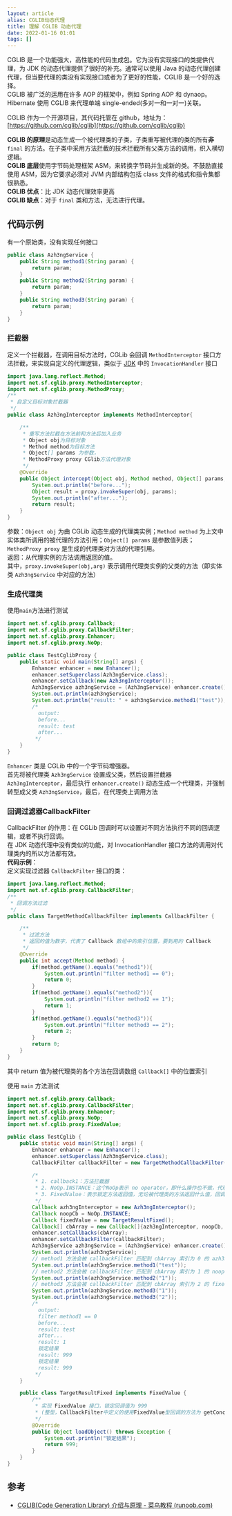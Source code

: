 ```yaml
---
layout: article  
alias: CGLIB动态代理
title: 理解 CGLIB 动态代理
date: 2022-01-16 01:01
tags: []
---
```


CGLIB 是一个功能强大，高性能的代码生成包。它为没有实现接口的类提供代理，为 JDK 的动态代理提供了很好的补充。通常可以使用 Java 的动态代理创建代理，但当要代理的类没有实现接口或者为了更好的性能，CGLIB 是一个好的选择。  
CGLIB 被广泛的运用在许多 AOP 的框架中，例如 Spring AOP 和 dynaop。Hibernate 使用 CGLIB 来代理单端 single-ended(多对一和一对一)关联。  

CGLIB 作为一个开源项目，其代码托管在 github，地址为：[https://github.com/cglib/cglib](https://github.com/cglib/cglib)  

**CGLIB 的原理**是动态生成一个被代理类的子类，子类重写被代理的类的所有**非** `final` 的方法。在子类中采用方法拦截的技术拦截所有父类方法的调用，织入横切逻辑。  
**CGLIB 底层**使用字节码处理框架 ASM，来转换字节码并生成新的类。不鼓励直接使用 ASM，因为它要求必须对 JVM 内部结构包括 class 文件的格式和指令集都很熟悉。  
**CGLIB 优点**：比 JDK 动态代理效率更高  
**CGLIB 缺点**：对于 `final` 类和方法，无法进行代理。  

## 代码示例
有一个原始类，没有实现任何接口
```java
public class Azh3ngService {
    public String method1(String param) {
        return param;
    }
    public String method2(String param) {
        return param;
    }
    public String method3(String param) {
        return param;
    }
}
```

### 拦截器
定义一个拦截器，在调用目标方法时，CGLib 会回调 `MethodInterceptor` 接口方法拦截，来实现自定义的代理逻辑，类似于 [JDK](https://azh3ng.com/2022/01/16/JDK-Proxy.html) 中的 `InvocationHandler` 接口
```java
import java.lang.reflect.Method;
import net.sf.cglib.proxy.MethodInterceptor;
import net.sf.cglib.proxy.MethodProxy;
/**
 * 自定义目标对象拦截器
 */
public class Azh3ngInterceptor implements MethodInterceptor{

    /**
     * 重写方法拦截在方法前和方法后加入业务
     * Object obj为目标对象
     * Method method为目标方法
     * Object[] params 为参数，
     * MethodProxy proxy CGlib方法代理对象
     */
    @Override
    public Object intercept(Object obj, Method method, Object[] params, MethodProxy proxy) throws Throwable {
        System.out.println("before...");
        Object result = proxy.invokeSuper(obj, params);
        System.out.println("after...");
        return result;
    }
}
```
参数：`Object obj` 为由 CGLib 动态生成的代理类实例；`Method method` 为上文中实体类所调用的被代理的方法引用；`Object[] params` 是参数值列表；`MethodProxy proxy` 是生成的代理类对方法的代理引用。  
返回：从代理实例的方法调用返回的值。  
其中，`proxy.invokeSuper(obj,arg)` 表示调用代理类实例的父类的方法（即实体类 `Azh3ngService` 中对应的方法）

### 生成代理类
使用`main`方法进行测试
```java
import net.sf.cglib.proxy.Callback;
import net.sf.cglib.proxy.CallbackFilter;
import net.sf.cglib.proxy.Enhancer;
import net.sf.cglib.proxy.NoOp;

public class TestCglibProxy {
    public static void main(String[] args) {
        Enhancer enhancer = new Enhancer();
        enhancer.setSuperclass(Azh3ngService.class);
        enhancer.setCallback(new Azh3ngInterceptor());
        Azh3ngService azh3ngService = (Azh3ngService) enhancer.create();
        System.out.println(azh3ngService);
        System.out.println("result: " + azh3ngService.method1("test"));
        /*
          output:
          before...
          result: test
          after...
         */
    }
}
```
`Enhancer` 类是 CGLib 中的一个字节码增强器。  
首先将被代理类 `Azh3ngService` 设置成父类，然后设置拦截器 `Azh3ngInterceptor`，最后执行 `enhancer.create()` 动态生成一个代理类，并强制转型成父类 `Azh3ngService`，最后，在代理类上调用方法

### 回调过滤器CallbackFilter
CallbackFilter 的作用：在 CGLib 回调时可以设置对不同方法执行不同的回调逻辑，或者不执行回调。  
在 JDK 动态代理中没有类似的功能，对 InvocationHandler 接口方法的调用对代理类内的所以方法都有效。  
**代码示例**：  
定义实现过滤器 `CallbackFilter` 接口的类：  
```java
import java.lang.reflect.Method;
import net.sf.cglib.proxy.CallbackFilter;
/**
 * 回调方法过滤
 */
public class TargetMethodCallbackFilter implements CallbackFilter {

    /**
     * 过滤方法
     * 返回的值为数字，代表了 Callback 数组中的索引位置，要到用的 Callback
     */
    @Override
    public int accept(Method method) {
        if(method.getName().equals("method1")){
            System.out.println("filter method1 == 0");
            return 0;
        }
        if(method.getName().equals("method2")){
            System.out.println("filter method2 == 1");
            return 1;
        }
        if(method.getName().equals("method3")){
            System.out.println("filter method3 == 2");
            return 2;
        }
        return 0;
    }
}
```
其中 return 值为被代理类的各个方法在回调数组 `Callback[]` 中的位置索引

使用 `main` 方法测试  
```java
import net.sf.cglib.proxy.Callback;
import net.sf.cglib.proxy.CallbackFilter;
import net.sf.cglib.proxy.Enhancer;
import net.sf.cglib.proxy.NoOp;
import net.sf.cglib.proxy.FixedValue;

public class TestCglib {
    public static void main(String[] args) {
        Enhancer enhancer = new Enhancer();
        enhancer.setSuperclass(Azh3ngService.class);
        CallbackFilter callbackFilter = new TargetMethodCallbackFilter();

        /*
         * 1. callback1：方法拦截器
         * 2. NoOp.INSTANCE：这个NoOp表示 no operator，即什么操作也不做，代理类直接调用被代理的方法不进行拦截。
         * 3. FixedValue：表示锁定方法返回值，无论被代理类的方法返回什么值，回调方法都返回固定值。
         */
        Callback azh3ngInterceptor = new Azh3ngInterceptor();
        Callback noopCb = NoOp.INSTANCE;
        Callback fixedValue = new TargetResultFixed();
        Callback[] cbArray = new Callback[]{azh3ngInterceptor, noopCb, fixedValue};
        enhancer.setCallbacks(cbArray);
        enhancer.setCallbackFilter(callbackFilter);
        Azh3ngService azh3ngService = (Azh3ngService) enhancer.create();
        System.out.println(azh3ngService);
        // method1 方法会被 callbackFilter 匹配到 cbArray 索引为 0 的 azh3ngInterceptor
        System.out.println(azh3ngService.method1("test"));
        // method2 方法会被 callbackFilter 匹配到 cbArray 索引为 1 的 noopCb
        System.out.println(azh3ngService.method2("1"));
        // method3 方法会被 callbackFilter 匹配到 cbArray 索引为 2 的 fixedValue
        System.out.println(azh3ngService.method3("1"));
        System.out.println(azh3ngService.method3("2"));
        /*
          output:
          filter method1 == 0
          before...
          result: test
          after...
          result: 1
          锁定结果
          result: 999
          锁定结果
          result: 999
         */
    }

    public class TargetResultFixed implements FixedValue {
        /**
         * 实现 FixedValue 接口，锁定回调值为 999
         * (整型，CallbackFilter中定义的使用FixedValue型回调的方法为 getConcreteMethodFixedValue，该方法返回值为整型)
         */
        @Override
        public Object loadObject() throws Exception {
            System.out.println("锁定结果");
            return 999;
        }
    }
}
```

## 参考
- [CGLIB(Code Generation Library) 介绍与原理 - 菜鸟教程 (runoob.com)](https://www.runoob.com/w3cnote/cglibcode-generation-library-intro.html)